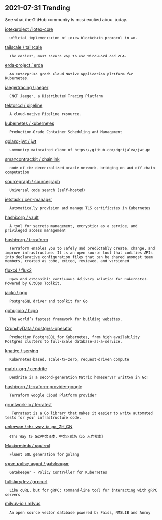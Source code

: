 ## 2021-07-31 Trending 
See what the GitHub community is most excited about today. 

[iotexproject / iotex-core](https://github.com/iotexproject/iotex-core) 

      Official implementation of IoTeX blockchain protocol in Go.
     
[tailscale / tailscale](https://github.com/tailscale/tailscale) 

      The easiest, most secure way to use WireGuard and 2FA.
     
[erda-project / erda](https://github.com/erda-project/erda) 

      An enterprise-grade Cloud-Native application platform for Kubernetes.
     
[jaegertracing / jaeger](https://github.com/jaegertracing/jaeger) 

      CNCF Jaeger, a Distributed Tracing Platform
     
[tektoncd / pipeline](https://github.com/tektoncd/pipeline) 

      A cloud-native Pipeline resource.
     
[kubernetes / kubernetes](https://github.com/kubernetes/kubernetes) 

      Production-Grade Container Scheduling and Management
     
[golang-jwt / jwt](https://github.com/golang-jwt/jwt) 

      Community maintained clone of https://github.com/dgrijalva/jwt-go

     
[smartcontractkit / chainlink](https://github.com/smartcontractkit/chainlink) 

      node of the decentralized oracle network, bridging on and off-chain computation
     
[sourcegraph / sourcegraph](https://github.com/sourcegraph/sourcegraph) 

      Universal code search (self-hosted)
     
[jetstack / cert-manager](https://github.com/jetstack/cert-manager) 

      Automatically provision and manage TLS certificates in Kubernetes
     
[hashicorp / vault](https://github.com/hashicorp/vault) 

      A tool for secrets management, encryption as a service, and privileged access management
     
[hashicorp / terraform](https://github.com/hashicorp/terraform) 

      Terraform enables you to safely and predictably create, change, and improve infrastructure. It is an open source tool that codifies APIs into declarative configuration files that can be shared amongst team members, treated as code, edited, reviewed, and versioned.
     
[fluxcd / flux2](https://github.com/fluxcd/flux2) 

      Open and extensible continuous delivery solution for Kubernetes. Powered by GitOps Toolkit.
     
[jackc / pgx](https://github.com/jackc/pgx) 

      PostgreSQL driver and toolkit for Go
     
[gohugoio / hugo](https://github.com/gohugoio/hugo) 

      The world’s fastest framework for building websites.
     
[CrunchyData / postgres-operator](https://github.com/CrunchyData/postgres-operator) 

      Production PostgreSQL for Kubernetes, from high availability Postgres clusters to full-scale database-as-a-service.
     
[knative / serving](https://github.com/knative/serving) 

      Kubernetes-based, scale-to-zero, request-driven compute
     
[matrix-org / dendrite](https://github.com/matrix-org/dendrite) 

      Dendrite is a second-generation Matrix homeserver written in Go!
     
[hashicorp / terraform-provider-google](https://github.com/hashicorp/terraform-provider-google) 

      Terraform Google Cloud Platform provider
     
[gruntwork-io / terratest](https://github.com/gruntwork-io/terratest) 

       Terratest is a Go library that makes it easier to write automated tests for your infrastructure code.
     
[unknwon / the-way-to-go_ZH_CN](https://github.com/unknwon/the-way-to-go_ZH_CN) 

      《The Way to Go》中文译本，中文正式名《Go 入门指南》
     
[Masterminds / squirrel](https://github.com/Masterminds/squirrel) 

      Fluent SQL generation for golang
     
[open-policy-agent / gatekeeper](https://github.com/open-policy-agent/gatekeeper) 

      Gatekeeper - Policy Controller for Kubernetes
     
[fullstorydev / grpcurl](https://github.com/fullstorydev/grpcurl) 

      Like cURL, but for gRPC: Command-line tool for interacting with gRPC servers
     
[milvus-io / milvus](https://github.com/milvus-io/milvus) 

      An open source vector database powered by Faiss, NMSLIB and Annoy
     
